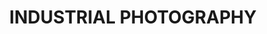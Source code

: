 ---
 title: INDUSTRIAL PHOTOGRAPHY
 slug: industry
 featuredImage: './welder.jpg'
 description: 'Welding, Fabrication, Shipping, Fishing - These images depict people at work'
 keywords: ["Industry", "Industrial Photography", "worker portraits", "environmental portraits"]
---